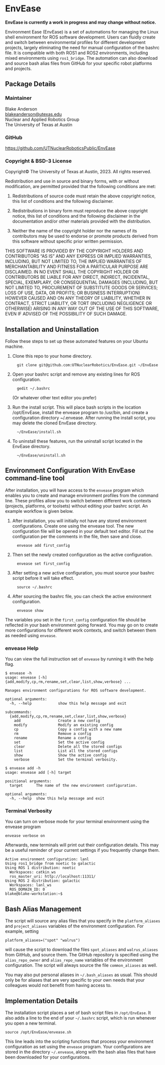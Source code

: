 # EnvEase

**EnvEase is currently a work in progress and may change without notice.**

Environment Ease (EnvEase) is a set of automations for managing the Linux shell environment for ROS software development. Users can fluidly create and switch between environmental profiles for different development projects, largely eliminating the need for manual configuration of the bashrc file. It is compatible with both ROS1 and ROS2 environments, including mixed environments using `ros1_bridge`. The automation can also download and source bash alias files from GitHub for your specific robot platforms and projects.

## Package Details
### Maintainer
Blake Anderson  
blakeanderson@utexas.edu  
Nuclear and Applied Robotics Group  
The University of Texas at Austin

### GitHub
https://github.com/UTNuclearRoboticsPublic/EnvEase

### Copyright & BSD-3 License

Copyright© The University of Texas at Austin, 2023. All rights reserved.
    
Redistribution and use in source and binary forms, with or without modification, are permitted provided that the following conditions are met:

1. Redistributions of source code must retain the above copyright notice, this list of conditions and the following disclaimer.

2. Redistributions in binary form must reproduce the above copyright notice, this list of conditions and the following disclaimer in the documentation and/or other materials provided with the distribution.

3. Neither the name of the copyright holder nor the names of its contributors may be used to endorse or promote products derived from this software without specific prior written permission.

THIS SOFTWARE IS PROVIDED BY THE COPYRIGHT HOLDERS AND CONTRIBUTORS “AS IS” AND ANY EXPRESS OR IMPLIED WARRANTIES, INCLUDING, BUT NOT LIMITED TO, THE IMPLIED WARRANTIES OF MERCHANTABILITY AND FITNESS FOR A PARTICULAR PURPOSE ARE DISCLAIMED. IN NO EVENT SHALL THE COPYRIGHT HOLDER OR CONTRIBUTORS BE LIABLE FOR ANY DIRECT, INDIRECT, INCIDENTAL, SPECIAL, EXEMPLARY, OR CONSEQUENTIAL DAMAGES (INCLUDING, BUT NOT LIMITED TO, PROCUREMENT OF SUBSTITUTE GOODS OR SERVICES; LOSS OF USE, DATA, OR PROFITS; OR BUSINESS INTERRUPTION) HOWEVER CAUSED AND ON ANY THEORY OF LIABILITY, WHETHER IN CONTRACT, STRICT LIABILITY, OR TORT (INCLUDING NEGLIGENCE OR OTHERWISE) ARISING IN ANY WAY OUT OF THE USE OF THIS SOFTWARE, EVEN IF ADVISED OF THE POSSIBILITY OF SUCH DAMAGE.


## Installation and Uninstallation
Follow these steps to set up these automated features on your Ubuntu machine.

<ol>
  <li>Clone this repo to your home directory.</li>
  
      git clone git@github.com:UTNuclearRobotics/EnvEase.git ~/EnvEase
      
  <li>Open your bashrc script and remove any existing lines for ROS configuration.</li>
  
      gedit ~/.bashrc
      
  (Or whatever other text editor you prefer)
      
  <li>Run the install script. This will place bash scripts in the location /opt/EnvEase, install the envease program to /usr/bin, and create a configuration directory ~/.envease. After running the install script, you may delete the cloned EnvEase directory.</li>
  
      ~/EnvEase/install.sh
      
  <li>To uninstall these features, run the uninstall script located in the EnvEase directory.</li>
  
      ~/EnvEase/uninstall.sh
      
</ol>

## Environment Configuration With EnvEase command-line tool

After installation, you will have access to the ```envease``` program which enables you to create and manage environment profiles from the command line. These profiles allow you to switch between different work contexts (projects, platforms, or toolsets) without editing your bashrc script. An example workflow is given below.

<ol>
  <li>After installation, you will initially not have any stored environment configurations. Create one using the envease tool. The new configuration file will be opened in your default text editor. Fill out the configuration per the comments in the file, then save and close.</li>
  
      envease add first_config
      
  <li>Then set the newly created configuration as the active configuration.</li>
  
      envease set first_config
      
  <li>After setting a new active configuration, you must source your bashrc script before it will take effect.</li>
  
      source ~/.bashrc
      
  <li>After sourcing the bashrc file, you can check the active environment configuration.</li>
  
      envease show
</ol>

The variables you set in the ```first_config``` configuration file should be reflected in your bash environment going forward. You may go on to create more configurations for different work contexts, and switch between them as needed using ```envease```.

### envease Help
You can view the full instruction set of ```envease``` by running it with the help flag.

```
$ envease -h
usage: envease [-h] {add,modify,cp,rm,rename,set,clear,list,show,verbose} ...

Manages environment configurations for ROS software development.

optional arguments:
  -h, --help            show this help message and exit

subcommands:
  {add,modify,cp,rm,rename,set,clear,list,show,verbose}
    add                 Create a new config
    modify              Modify an existing config
    cp                  Copy a config with a new name
    rm                  Remove a config
    rename              Rename a config
    set                 Set the active config
    clear               Delete all the stored configs
    list                List all the stored configs
    show                Show the active config
    verbose             Set the terminal verbosity.
```
```
$ envease add -h
usage: envease add [-h] target

positional arguments:
  target      The name of the new environment configuration.

optional arguments:
  -h, --help  show this help message and exit
```

### Terminal Verbosity

You can turn on verbose mode for your terminal environment using the envease program

    envease verbose on
    
Afterwards, new terminals will print out their configuration details. This may be a useful reminder of your current settings if you frequently change them.
```
Active environment configuration: lanl
Using ros1_bridge from noetic to galactic
Using ROS 1 distribution: noetic
  Workspaces: catkin_ws
  ros_master_uri: http://localhost:11311/
Using ROS 2 distribution: galactic
  Workspaces: lanl_ws
  ROS_DOMAIN_ID: 0
blake@blake-workstation:~$ 
```

## Bash Alias Management
The script will source any alias files that you specify in the ```platform_aliases``` and ```project_aliases``` variables of the environment configuration. For example, setting

    platform_aliases=("spot" "walrus")  
    
will cause the script to download the files ```spot_aliases``` and ```walrus_aliases``` from GitHub, and source them. The GitHub repository is specified using the ```alias_repo_owner``` and ```alias_repo_name``` variables of the environment configuration. The script will always source the file ```common_aliases``` as well.

You may also put personal aliases in ```~/.bash_aliases``` as usual. This should only be for aliases that are very specific to your own needs that your colleagues would not benefit from having access to.

## Implementation Details
The installation script places a set of bash script files in ```/opt/EnvEase```. It also adds a line to the end of your ```~/.bashrc``` script, which is run whenever you open a new terminal.

    source /opt/EnvEase/envease.sh
    
This line leads into the scripting functions that process your environment configuration as set using the ```envease``` program. Your configurations are stored in the directory ```~/.envease```, along with the bash alias files that have been downloaded for your configurations.
